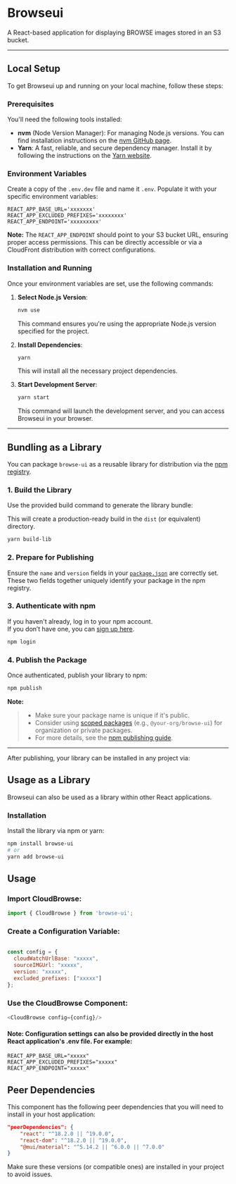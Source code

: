 # Browseui
A React-based application for displaying BROWSE images stored in an S3 bucket.

---

## Local Setup

To get Browseui up and running on your local machine, follow these steps:

### Prerequisites

You'll need the following tools installed:

* **nvm** (Node Version Manager): For managing Node.js versions. You can find installation instructions on the [nvm GitHub page](https://github.com/nvm-sh/nvm).
* **Yarn**: A fast, reliable, and secure dependency manager. Install it by following the instructions on the [Yarn website](https://classic.yarnpkg.com/lang/en/docs/install/#mac-stable).

### Environment Variables

Create a copy of the `.env.dev` file and name it `.env`. Populate it with your specific environment variables:
```
REACT_APP_BASE_URL='xxxxxxx'
REACT_APP_EXCLUDED_PREFIXES='xxxxxxxx'
REACT_APP_ENDPOINT='xxxxxxxxx'
```

**Note:** The `REACT_APP_ENDPOINT` should point to your S3 bucket URL, ensuring proper access permissions. This can be directly accessible or via a CloudFront distribution with correct configurations.

### Installation and Running

Once your environment variables are set, use the following commands:

1.  **Select Node.js Version**:
    ```bash
    nvm use
    ```
    This command ensures you're using the appropriate Node.js version specified for the project.

2.  **Install Dependencies**:
    ```bash
    yarn
    ```
    This will install all the necessary project dependencies.

3.  **Start Development Server**:
    ```bash
    yarn start
    ```
    This command will launch the development server, and you can access Browseui in your browser.

---

## Bundling as a Library

You can package `browse-ui` as a reusable library for distribution via the [npm registry](https://www.npmjs.com/).

### 1. Build the Library

Use the provided build command to generate the library bundle:

This will create a production-ready build in the `dist` (or equivalent) directory.

```bash
yarn build-lib
```

### 2. Prepare for Publishing

Ensure the `name` and `version` fields in your [`package.json`](https://docs.npmjs.com/cli/v10/configuring-npm/package-json) are correctly set.  
  These two fields together uniquely identify your package in the npm registry.

### 3. Authenticate with npm

If you haven't already, log in to your npm account.  
If you don’t have one, you can [sign up here](https://www.npmjs.com/signup).

```bash
npm login
```

### 4. Publish the Package

Once authenticated, publish your library to npm:

```bash
npm publish
```

**Note:**  
> - Make sure your package name is unique if it's public.  
> - Consider using [scoped packages](https://docs.npmjs.com/cli/v10/using-npm/scope) (e.g., `@your-org/browse-ui`) for organization or private packages.
> - For more details, see the [npm publishing guide](https://docs.npmjs.com/cli/v10/commands/npm-publish).

---

After publishing, your library can be installed in any project via:


## Usage as a Library

Browseui can also be used as a library within other React applications.

### Installation

Install the library via npm or yarn:

```bash
npm install browse-ui
# or
yarn add browse-ui
```

## Usage

### Import CloudBrowse:
```JavaScript
import { CloudBrowse } from 'browse-ui';
```

### Create a Configuration Variable:
```JavaScript

const config = {
  cloudWatchUrlBase: "xxxxx",
  sourceIMGUrl: "xxxxx",
  version: "xxxxx",
  excluded_prefixes: ["xxxxx"]
};
```

### Use the CloudBrowse Component:
```JavaScript
<CloudBrowse config={config}/>
```

#### Note: Configuration settings can also be provided directly in the host React application's .env file. For example:

```
REACT_APP_BASE_URL="xxxxx"
REACT_APP_EXCLUDED_PREFIXES="xxxxx"
REACT_APP_ENDPOINT="xxxxx"
```

## Peer Dependencies
This component has the following peer dependencies that you will need to install in your host application:

```JSON
"peerDependencies": {
    "react": "^18.2.0 || ^19.0.0",
    "react-dom": "^18.2.0 || ^19.0.0",
    "@mui/material": "^5.14.2 || ^6.0.0 || ^7.0.0"
}
```
Make sure these versions (or compatible ones) are installed in your project to avoid issues.
